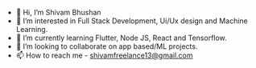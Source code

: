 - 👋 Hi, I’m Shivam Bhushan
- 👀 I’m interested in Full Stack Development, Ui/Ux design and Machine Learning.
- 🌱 I’m currently learning Flutter, Node JS, React and Tensorflow.
- 💞️ I’m looking to collaborate on app based/ML projects.
- 📫 How to reach me - shivamfreelance13@gmail.com

<!---
shivam-bhushan/shivam-bhushan is a ✨ special ✨ repository because its `README.md` (this file) appears on your GitHub profile.
You can click the Preview link to take a look at your changes.
--->
